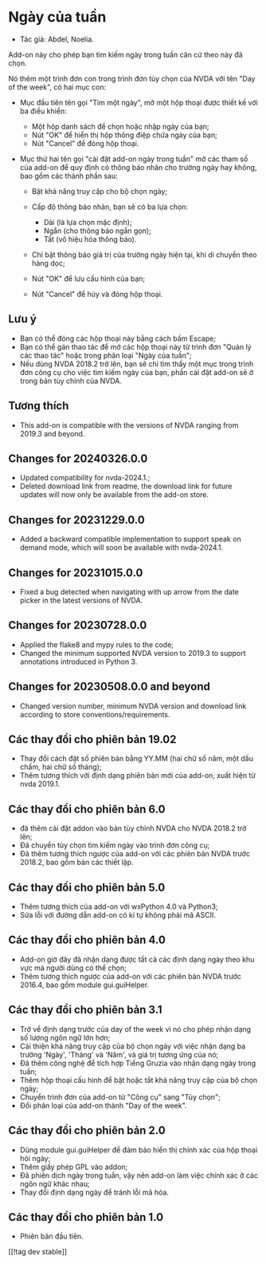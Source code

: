 # Ngày của tuần #

* Tác giả: Abdel, Noelia.

Add-on này cho phép bạn tìm kiếm ngày trong tuần căn cứ theo này đã chọn.

Nó thêm một trình đơn con trong trình đơn tùy chọn của NVDA với tên "Day of
the week", có hai mục con:

* Mục đầu tiên tên gọi "Tìm một ngày", mở một hộp thoại được thiết kế với ba
  điều khiển:

    * Một hộp danh sách để chọn hoặc nhập ngày của bạn;
    * Nút "OK" để hiển thị hộp thông điệp chứa ngày của bạn;
    * Nút "Cancel" để đóng hộp thoại.

* Mục thứ hai tên gọi "cài đặt add-on ngày trong tuần" mở các tham số của
  add-on để quy định có thông báo nhãn cho trường ngày hay không, bao gồm
  các thành phần sau:

    * Bật khả năng truy cập cho bộ chọn ngày;
    * Cấp độ thông báo nhãn, bạn sẽ có ba lựa chọn:

        * Dài (là lựa chọn mặc định);
        * Ngắn (cho thông báo ngắn gọn);
        * Tắt (vô hiệu hóa thông báo).

    * Chỉ bật thông báo giá trị của trường ngày hiện tại, khi di chuyển theo
      hàng dọc;
    * Nút "OK" để lưu cấu hình của bạn;
    * Nút "Cancel" để hủy và đóng hộp thoại.

## Lưu ý ##

* Bạn có thể đóng các hộp thoại này bằng cách bấm Escape;
* Bạn có thể gán thao tác để mở các hộp thoại này từ trình đơn "Quản lý các
  thao tác" hoặc trong phân loại "Ngày của tuần";
* Nếu dùng NVDA 2018.2 trở lên, bạn sẽ chỉ tìm thấy một mục trong trình đơn
  công cụ cho việc tìm kiếm ngày của bạn, phần cài đặt add-on sẽ ở trong bản
  tùy chỉnh của NVDA.

## Tương thích ##

* This add-on is compatible with the versions of NVDA ranging from 2019.3
  and beyond.

## Changes for 20240326.0.0

* Updated compatibility for nvda-2024.1.;
* Deleted download link from readme, the download link for future updates
  will now only be available from the add-on store.

## Changes for 20231229.0.0 ##

* Added a backward compatible implementation to support speak on demand
  mode, which will soon be available with nvda-2024.1.

## Changes for 20231015.0.0 ##

* Fixed a bug detected when navigating with up arrow from the date picker in
  the latest versions of NVDA.

## Changes for 20230728.0.0 ##

* Applied the flake8 and mypy rules to the code;
* Changed the minimum supported NVDA version to 2019.3 to support
  annotations introduced in Python 3.

## Changes for 20230508.0.0 and beyond ##

* Changed version number, minimum NVDA version and download link according
  to store conventions/requirements.

## Các thay đổi cho phiên bản 19.02 ##

* Thay đổi cách đặt số phiên bản bằng YY.MM (hai chữ số năm, một dấu chấm,
  hai chữ số tháng);
* Thêm tương thích với định dạng phiên bản mới của add-on, xuất hiện từ nvda
  2019.1.

## Các thay đổi cho phiên bản 6.0 ##

* đã thêm cài đặt addon vào bản tùy chỉnh NVDA cho NVDA 2018.2 trở lên;
* Đã chuyển tùy chọn tìm kiếm ngày vào trình đơn công cụ;
* Đã thêm tương thích ngược của add-on với các phiên bản NVDA trước 2018.2,
  bao gồm bản các thiết lập.

## Các thay đổi cho phiên bản 5.0 ##

* Thêm tương thích của add-on với wxPython 4.0 và Python3;
* Sửa lỗi với đường dẫn add-on có kí tự không phải mã ASCII.

## Các thay đổi cho phiên bản 4.0 ##

* Add-on giờ đây đã nhận dạng được tất cả các định dạng ngày theo khu vực mà
  người dùng có thể chọn;
* Thêm tương thích ngược của add-on với các phiên bản NVDA trước 2016.4, bao
  gồm module gui.guiHelper.

## Các thay đổi cho phiên bản 3.1 ##

* Trở về định dạng trước của day of the week vì nó cho phép nhận dạng số
  lượng ngôn ngữ lớn hơn;
* Cải thiện khả năng truy cập của bộ chọn ngày với việc nhận dạng ba trường
  'Ngày', 'Tháng' và 'Năm', và giá trị tương ứng của nó;
* Đã thêm công nghệ để tích hợp Tiếng Gruzia vào nhận dạng ngày trong tuần;
* Thêm hộp thoại cấu hình để  bật hoặc tắt khả năng truy cập của bộ chọn
  ngày;
* Chuyển trình đơn của add-on từ "Công cụ" sang "Tùy chọn";
* Đổi phân loại của add-on thành "Day of the week".

## Các thay đổi cho phiên bản 2.0 ##

* Dùng module gui.guiHelper để đảm bảo hiển thị chính xác của hộp thoại hỏi
  ngày;
* Thêm giấy phép GPL vào addon;
* Đã phiên dịch ngày trong tuần, vậy nên add-on làm việc chính xác ở các
  ngôn ngữ khác nhau;
* Thay đổi định dạng ngày để tránh lỗi mã hóa.

## Các thay đổi cho phiên bản 1.0 ##

* Phiên bản đầu tiên.

[[!tag dev stable]]
